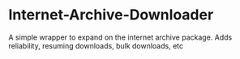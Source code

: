 # Internet-Archive-Downloader
A simple wrapper to expand on the internet archive package. Adds reliability, resuming downloads, bulk downloads, etc
